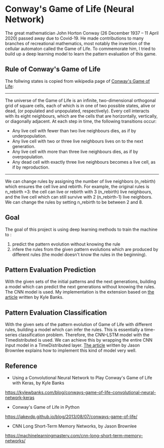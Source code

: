 # Conway's Game of Life (Neural Network)
The great mathematician John Horton Conway (26 December 1937 – 11 April 2020) passed away due to Covid-19. He made contributions to many branches of recreational mathematics, most notably the invention of the cellular automaton called the Game of Life. To commemorate him, I tried to build up a deep learning model to learn the pattern evaluation of this game.
## Rule of Conway's Game of Life
The follwing states is copied from wikipedia page of [Conway's Game of Life](https://en.wikipedia.org/wiki/Conway%27s_Game_of_Life):

---
The universe of the Game of Life is an infinite, two-dimensional orthogonal grid of square cells, each of which is in one of two possible states, alive or dead, (or populated and unpopulated, respectively). Every cell interacts with its eight neighbours, which are the cells that are horizontally, vertically, or diagonally adjacent. At each step in time, the following transitions occur:

* Any live cell with fewer than two live neighbours dies, as if by underpopulation.
* Any live cell with two or three live neighbours lives on to the next generation.
* Any live cell with more than three live neighbours dies, as if by overpopulation.
* Any dead cell with exactly three live neighbours becomes a live cell, as if by reproduction.

---
We can change rules by assigning the number of live neighbors (n_rebirth) which ensures the cell live and rebirth. For example, the original rules is n_rebirth =3: the cell can live or rebirth with 3 (n_rebirth) live neighbours, and the live cell which can still survive with 2 (n_rebirth-1) live neighbors. We can change the rules by setting n_rebirth to be between 2 and 8.
## Goal
The goal of this project is using deep learning methods to train the machine to :

1. predict the pattern evolution without knowing the rule
2. infere the rules from the given pattern evolutions which are produced by different rules (the model doesn't know the rules in the beginning). 
## Pattern Evaluation Prediction
With the given sets of the initial patterns and the next generations,  building a model which can predict the next generations without knowing the rules. The CNN model is used. My implementation is the extension based on [the article](https://kylewbanks.com/blog/conways-game-of-life-convolutional-neural-network-keras) written by Kyle Banks.
## Pattern Evaluation Classification
With the given sets of the pattern evolution of Game of Life with different rules, building a model which can infer the rules. This is essentially a time-series classification problem. Therefore, the CNN–LSTM model with the Timedistributed
is used. We can achieve this by wrapping the entire CNN input model in a TimeDistributed layer. [The article](https://machinelearningmastery.com/cnn-long-short-term-memory-networks/) written by Jason Brownlee explains how to implement this kind of model very well.
## Reference

* Using a Convolutional Neural Network to Play Conway's Game of Life with Keras, by Kyle Banks

https://kylewbanks.com/blog/conways-game-of-life-convolutional-neural-network-keras
* Conway's Game of Life in Python

https://jakevdp.github.io/blog/2013/08/07/conways-game-of-life/
* CNN Long Short-Term Memory Networks, by Jason Brownlee

https://machinelearningmastery.com/cnn-long-short-term-memory-networks/
